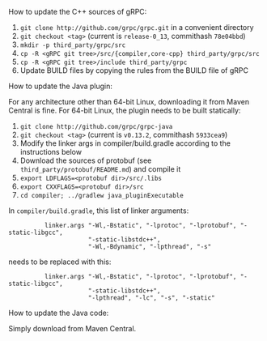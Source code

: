 How to update the C++ sources of gRPC:

1. `git clone http://github.com/grpc/grpc.git` in a convenient directory
2. `git checkout <tag>` (current is `release-0_13`, commithash `78e04bbd`)
3. `mkdir -p third_party/grpc/src`
4. `cp -R <gRPC git tree>/src/{compiler,core-cpp} third_party/grpc/src`
5. `cp -R <gRPC git tree>/include third_party/grpc`
6. Update BUILD files by copying the rules from the BUILD file of gRPC


How to update the Java plugin:

For any architecture other than 64-bit Linux, downloading it from Maven Central
is fine. For 64-bit Linux, the plugin needs to be built statically:

1. `git clone http://github.com/grpc/grpc-java`
2. `git checkout <tag>` (current is `v0.13.2`, commithash `5933cea9`)
3. Modify the linker args in compiler/build.gradle according to the instructions below
4. Download the sources of protobuf (see `third_party/protobuf/README.md`) and compile it
5. `export LDFLAGS=<protobuf dir>/src/.libs`
6. `export CXXFLAGS=<protobuf dir>/src`
7. `cd compiler; ../gradlew java_pluginExecutable`

In `compiler/build.gradle`, this list of linker arguments:

```
          linker.args "-Wl,-Bstatic", "-lprotoc", "-lprotobuf", "-static-libgcc",
                      "-static-libstdc++",
                      "-Wl,-Bdynamic", "-lpthread", "-s"
```

needs to be replaced with this:

```
          linker.args "-Wl,-Bstatic", "-lprotoc", "-lprotobuf", "-static-libgcc",
                      "-static-libstdc++",
                      "-lpthread", "-lc", "-s", "-static"
```

How to update the Java code:

Simply download from Maven Central.
